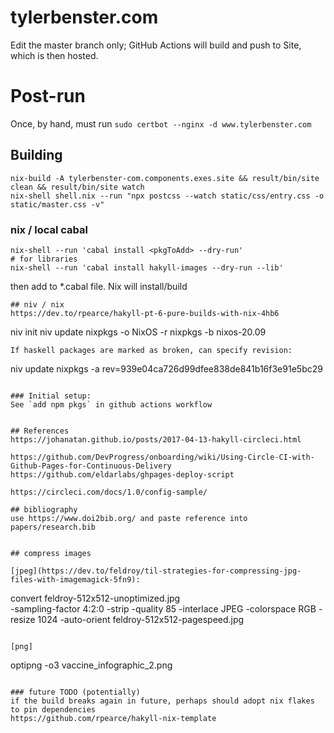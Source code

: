 # tylerbenster.com

Edit the master branch only; GitHub Actions will build and push to Site, which is then hosted.

# Post-run
Once, by hand, must run `sudo certbot --nginx -d www.tylerbenster.com`

## Building
```
nix-build -A tylerbenster-com.components.exes.site && result/bin/site clean && result/bin/site watch
nix-shell shell.nix --run "npx postcss --watch static/css/entry.css -o static/master.css -v"
```

### nix / local cabal
```
nix-shell --run 'cabal install <pkgToAdd> --dry-run'
# for libraries
nix-shell --run 'cabal install hakyll-images --dry-run --lib'
```

then add to *.cabal file. Nix will install/build

```
## niv / nix
https://dev.to/rpearce/hakyll-pt-6-pure-builds-with-nix-4hb6
```
niv init
niv update nixpkgs -o NixOS -r nixpkgs -b nixos-20.09
```
If haskell packages are marked as broken, can specify revision:
```
niv update nixpkgs -a rev=939e04ca726d99dfee838de841b16f3e91e5bc29
```

### Initial setup:
See `add npm pkgs` in github actions workflow


## References
https://johanatan.github.io/posts/2017-04-13-hakyll-circleci.html

https://github.com/DevProgress/onboarding/wiki/Using-Circle-CI-with-Github-Pages-for-Continuous-Delivery
https://github.com/eldarlabs/ghpages-deploy-script

https://circleci.com/docs/1.0/config-sample/

## bibliography
use https://www.doi2bib.org/ and paste reference into papers/research.bib
```
```

## compress images

[jpeg](https://dev.to/feldroy/til-strategies-for-compressing-jpg-files-with-imagemagick-5fn9):
```
convert feldroy-512x512-unoptimized.jpg \
-sampling-factor 4:2:0 -strip -quality 85 -interlace JPEG -colorspace RGB -resize 1024 -auto-orient
feldroy-512x512-pagespeed.jpg
```

[png]
```
optipng -o3 vaccine_infographic_2.png
```

### future TODO (potentially)
if the build breaks again in future, perhaps should adopt nix flakes to pin dependencies
https://github.com/rpearce/hakyll-nix-template